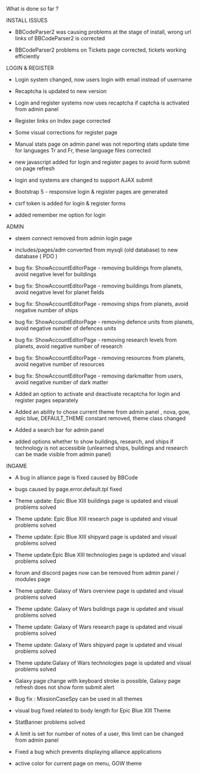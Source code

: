 What is done so far ?

INSTALL ISSUES

* BBCodeParser2 was causing problems at the stage of install, wrong url links of BBCodeParser2 is corrected

* BBCodeParser2 problems on Tickets page corrected, tickets working efficiently

LOGIN & REGISTER

* Login system changed, now users login with email instead of username

* Recaptcha is updated to new version

* Login and register systems now uses recaptcha if captcha is activated from admin panel

* Register links on Index page corrected

* Some visual corrections for register page

* Manual stats page on admin panel was not reporting stats update time for languages Tr and Fr, these language files corrected

* new javascript added for login and register pages to avoid form submit on page refresh

* login and systems are changed to support AJAX submit

* Bootstrap 5 - responsive login & register pages are generated

* csrf token is added for login & register forms

* added remember me option for login 



ADMIN

* steem connect removed from admin login page

* includes/pages/adm converted from mysqli (old database) to new database ( PDO )

* bug fix: ShowAccountEditorPage - removing buildings from planets, avoid negative level for buildings

* bug fix: ShowAccountEditorPage - removing buildings from planets, avoid negative level for planet fields

* bug fix: ShowAccountEditorPage - removing ships from planets, avoid negative number of ships

* bug fix: ShowAccountEditorPage - removing defence units from planets, avoid negative number of defences units

* bug fix: ShowAccountEditorPage - removing research levels from planets, avoid negative number of research

* bug fix: ShowAccountEditorPage - removing resources from planets, avoid negative number of resources

* bug fix: ShowAccountEditorPage - removing darkmatter from users, avoid negative number of dark matter

* Added an option to activate and deactivate recaptcha for login and register pages separately

* Added an ability to chose current theme from admin panel , nova, gow, epic blue, DEFAULT_THEME constant removed, theme class changed

* Added a search bar for admin panel

* added options whether to show buildings, research, and ships if technology is not accessible
(unlearned ships, buildings and research can be made visible from admin panel)


INGAME

* A bug in alliance page is fixed caused by BBCode

* bugs caused by page.error.default.tpl fixed

* Theme update: Epic Blue XIII buildings page is updated and visual problems solved

* Theme update: Epic Blue XIII research page is updated and visual problems solved

* Theme update: Epic Blue XIII shipyard page is updated and visual problems solved

* Theme update:Epic Blue XIII technologies page is updated and visual problems solved

* forum and discord pages now can be removed from admin panel / modules page

* Theme update: Galaxy of Wars overview page is updated and visual problems solved

* Theme update: Galaxy of Wars buildings page is updated and visual problems solved

* Theme update: Galaxy of Wars research page is updated and visual problems solved

* Theme update: Galaxy of Wars shipyard page is updated and visual problems solved

* Theme update:Galaxy of Wars technologies page is updated and visual problems solved

* Galaxy page change with keyboard stroke is possible, Galaxy page refresh does not show form submit alert

* Bug fix : MissionCaseSpy can be used in all themes

* visual bug fixed related to body length for Epic Blue XIII Theme

* StatBanner problems solved

* A limit is set for number of notes of a user, this limit can be changed from admin panel

* Fixed a bug which prevents displaying alliance applications

* active color for current page on menu, GOW theme
